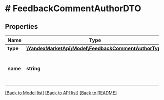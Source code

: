 # # FeedbackCommentAuthorDTO

## Properties

Name | Type | Description | Notes
------------ | ------------- | ------------- | -------------
**type** | [**\YandexMarketApi\Model\FeedbackCommentAuthorType**](FeedbackCommentAuthorType.md) |  | [optional]
**name** | **string** | Имя автора отзыва или название магазина. | [optional]

[[Back to Model list]](../../README.md#models) [[Back to API list]](../../README.md#endpoints) [[Back to README]](../../README.md)
